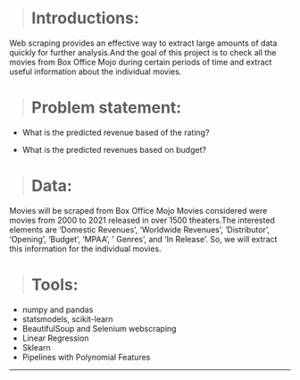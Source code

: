 > # Introductions:


Web scraping provides an effective way to extract large amounts of data quickly for further analysis.And the goal of this project is to check all the movies from Box Office Mojo during certain periods of time and extract useful information about the individual movies.

> # Problem statement:

* What is the predicted revenue based of the rating?


* What is the predicted revenues based on budget?

> # Data:

Movies will be scraped from Box Office Mojo Movies considered were movies from 2000 to 2021 released in over 1500 theaters.The interested elements are ‘Domestic Revenues’, ‘Worldwide Revenues’, ‘Distributor’, ‘Opening’, ‘Budget’, ‘MPAA’, ' Genres’, and ‘In Release’. So, we will extract this information for the individual movies.

> # Tools:

* numpy and pandas
* statsmodels, scikit-learn
* BeautifulSoup and Selenium webscraping
* Linear Regression
* Sklearn
* Pipelines with Polynomial Features

______


```python

```
